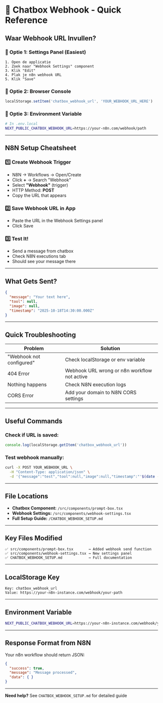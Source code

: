 # 🚀 Chatbox Webhook - Quick Reference

## Waar Webhook URL Invullen?

### 📍 Optie 1: Settings Panel (Easiest)
```
1. Open de applicatie
2. Zoek naar "Webhook Settings" component
3. Klik "Edit"
4. Plak je n8n webhook URL
5. Klik "Save"
```

### 📍 Optie 2: Browser Console
```javascript
localStorage.setItem('chatbox_webhook_url', 'YOUR_WEBHOOK_URL_HERE')
```

### 📍 Optie 3: Environment Variable
```bash
# In .env.local
NEXT_PUBLIC_CHATBOX_WEBHOOK_URL=https://your-n8n.com/webhook/path
```

---

## N8N Setup Cheatsheet

### 1️⃣ Create Webhook Trigger
- N8N → Workflows → Open/Create
- Click **+** → Search "Webhook"
- Select **"Webhook"** (trigger)
- HTTP Method: **POST**
- Copy the URL that appears

### 2️⃣ Save Webhook URL in App
- Paste the URL in the Webhook Settings panel
- Click Save

### 3️⃣ Test It!
- Send a message from chatbox
- Check N8N executions tab
- Should see your message there

---

## What Gets Sent?

```json
{
  "message": "Your text here",
  "tool": null,
  "image": null,
  "timestamp": "2025-10-18T14:30:00.000Z"
}
```

---

## Quick Troubleshooting

| Problem | Solution |
|---------|----------|
| "Webhook not configured" | Check localStorage or env variable |
| 404 Error | Webhook URL wrong or n8n workflow not active |
| Nothing happens | Check N8N execution logs |
| CORS Error | Add your domain to N8N CORS settings |

---

## Useful Commands

### Check if URL is saved:
```javascript
console.log(localStorage.getItem('chatbox_webhook_url'))
```

### Test webhook manually:
```bash
curl -X POST YOUR_WEBHOOK_URL \
  -H "Content-Type: application/json" \
  -d '{"message":"test","tool":null,"image":null,"timestamp":"'$(date -u +%Y-%m-%dT%H:%M:%S.000Z)'"}'
```

---

## File Locations

- **Chatbox Component:** `/src/components/prompt-box.tsx`
- **Webhook Settings:** `/src/components/webhook-settings.tsx`
- **Full Setup Guide:** `/CHATBOX_WEBHOOK_SETUP.md`

---

## Key Files Modified

```
✅ src/components/prompt-box.tsx       → Added webhook send function
✅ src/components/webhook-settings.tsx → New settings panel
✅ CHATBOX_WEBHOOK_SETUP.md            → Full documentation
```

---

## LocalStorage Key

```
Key: chatbox_webhook_url
Value: https://your-n8n-instance.com/webhook/your-path
```

---

## Environment Variable

```bash
NEXT_PUBLIC_CHATBOX_WEBHOOK_URL=https://your-n8n-instance.com/webhook/your-path
```

---

## Response Format from N8N

Your n8n workflow should return JSON:

```json
{
  "success": true,
  "message": "Message processed",
  "data": { }
}
```

---

**Need help?** See `CHATBOX_WEBHOOK_SETUP.md` for detailed guide

